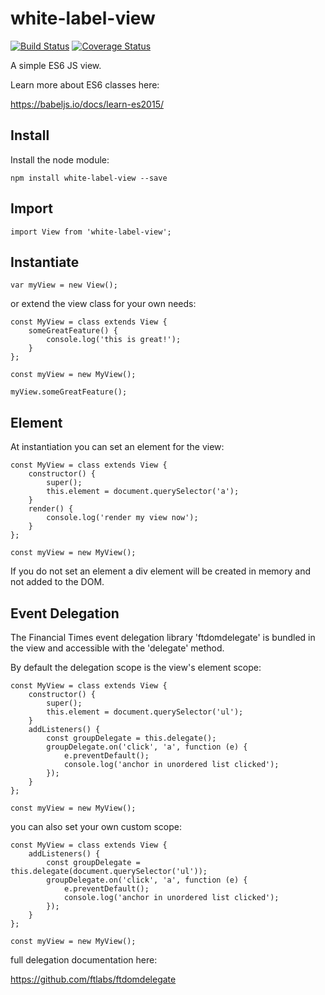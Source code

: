 # white-label-view

[![Build Status](https://travis-ci.org/bshack/white-label-view.svg?branch=master)](https://travis-ci.org/bshack/white-label-view) [![Coverage Status](https://coveralls.io/repos/github/bshack/white-label-view/badge.svg?branch=master)](https://coveralls.io/github/bshack/white-label-view?branch=master)

A simple ES6 JS view.

Learn more about ES6 classes here:

https://babeljs.io/docs/learn-es2015/

## Install

Install the node module:

```
npm install white-label-view --save
```

## Import

```
import View from 'white-label-view';
```

## Instantiate

```
var myView = new View();
```

or extend the view class for your own needs:

```
const MyView = class extends View {
    someGreatFeature() {
        console.log('this is great!');
    }
};

const myView = new MyView();

myView.someGreatFeature();
```

## Element

At instantiation you can set an element for the view:

```
const MyView = class extends View {
    constructor() {
        super();
        this.element = document.querySelector('a');
    }
    render() {
        console.log('render my view now');
    }
};

const myView = new MyView();
```

If you do not set an element a div element will be created in memory and not added to the DOM.

## Event Delegation

The Financial Times event delegation library 'ftdomdelegate' is bundled in the view and accessible with the 'delegate' method.

By default the delegation scope is the view's element scope:

```
const MyView = class extends View {
    constructor() {
        super();
        this.element = document.querySelector('ul');
    }
    addListeners() {
        const groupDelegate = this.delegate();
        groupDelegate.on('click', 'a', function (e) {
            e.preventDefault();
            console.log('anchor in unordered list clicked');
        });
    }
};

const myView = new MyView();
```

you can also set your own custom scope:

```
const MyView = class extends View {
    addListeners() {
        const groupDelegate = this.delegate(document.querySelector('ul'));
        groupDelegate.on('click', 'a', function (e) {
            e.preventDefault();
            console.log('anchor in unordered list clicked');
        });
    }
};

const myView = new MyView();
```

full delegation documentation here:

https://github.com/ftlabs/ftdomdelegate
